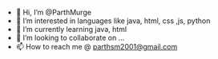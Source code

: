 - 👋 Hi, I’m @ParthMurge
- 👀 I’m interested in languages like java, html, css ,js, python
- 🌱 I’m currently learning java, html
- 💞️ I’m looking to collaborate on ...
- 📫 How to reach me @ parthsm2001@gmail.com

<!---
ParthMurge/ParthMurge is a ✨ special ✨ repository because its `README.md` (this file) appears on your GitHub profile.
You can click the Preview link to take a look at your changes.
--->
